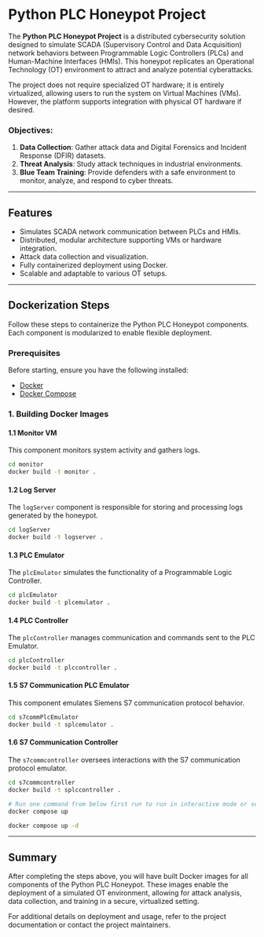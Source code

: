 
# Python PLC Honeypot Project

The **Python PLC Honeypot Project** is a distributed cybersecurity solution designed to simulate SCADA (Supervisory Control and Data Acquisition) network behaviors between Programmable Logic Controllers (PLCs) and Human-Machine Interfaces (HMIs). This honeypot replicates an Operational Technology (OT) environment to attract and analyze potential cyberattacks. 

The project does not require specialized OT hardware; it is entirely virtualized, allowing users to run the system on Virtual Machines (VMs). However, the platform supports integration with physical OT hardware if desired. 

### Objectives:
1. **Data Collection**: Gather attack data and Digital Forensics and Incident Response (DFIR) datasets.
2. **Threat Analysis**: Study attack techniques in industrial environments.
3. **Blue Team Training**: Provide defenders with a safe environment to monitor, analyze, and respond to cyber threats.

---

## Features
- Simulates SCADA network communication between PLCs and HMIs.
- Distributed, modular architecture supporting VMs or hardware integration.
- Attack data collection and visualization.
- Fully containerized deployment using Docker.
- Scalable and adaptable to various OT setups.

---

## Dockerization Steps

Follow these steps to containerize the Python PLC Honeypot components. Each component is modularized to enable flexible deployment.

### Prerequisites
Before starting, ensure you have the following installed:
- [Docker](https://www.docker.com/get-started)
- [Docker Compose](https://docs.docker.com/compose/)



### 1. Building Docker Images

#### 1.1 Monitor VM
This component monitors system activity and gathers logs.

```bash
cd monitor
docker build -t monitor .
```

#### 1.2 Log Server
The `logServer` component is responsible for storing and processing logs generated by the honeypot.

```bash
cd logServer
docker build -t logserver .
```

#### 1.3 PLC Emulator
The `plcEmulator` simulates the functionality of a Programmable Logic Controller.

```bash
cd plcEmulator
docker build -t plcemulator .
```

#### 1.4 PLC Controller
The `plcController` manages communication and commands sent to the PLC Emulator.

```bash
cd plcController
docker build -t plccontroller .
```

#### 1.5 S7 Communication PLC Emulator
This component emulates Siemens S7 communication protocol behavior.

```bash
cd s7commPlcEmulator
docker build -t splcemulator .
```

#### 1.6 S7 Communication Controller
The `s7commcontroller` oversees interactions with the S7 communication protocol emulator.

```bash
cd s7commcontroller
docker build -t splccontroller .
```
```bash
# Run one command from below first run to run in interactive mode or second to run in Background
docker compose up 

docker compose up -d 
```
---

## Summary
After completing the steps above, you will have built Docker images for all components of the Python PLC Honeypot. These images enable the deployment of a simulated OT environment, allowing for attack analysis, data collection, and training in a secure, virtualized setting.

For additional details on deployment and usage, refer to the project documentation or contact the project maintainers.
